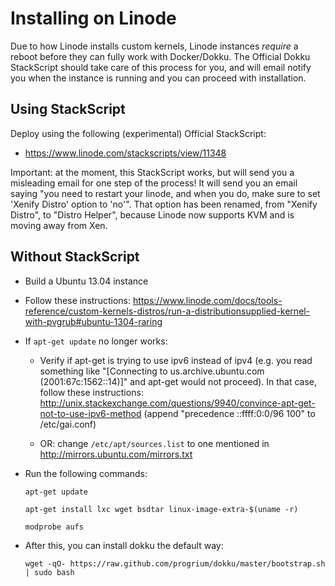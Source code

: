 # Installing on Linode

Due to how Linode installs custom kernels, Linode instances *require* a reboot before they can fully work with Docker/Dokku. The Official Dokku StackScript should take care of this process for you, and will email notify you when the instance is running and you can proceed with installation.

## Using StackScript

Deploy using the following (experimental) Official StackScript:

- https://www.linode.com/stackscripts/view/11348

Important: at the moment, this StackScript works, but will send you a misleading email for one step of the process! It will send you an email saying "you need to restart your linode, and when you do, make sure to set 'Xenify Distro' option to 'no'". That option has been renamed, from "Xenify Distro", to "Distro Helper", because Linode now supports KVM and is moving away from Xen.

## Without StackScript

* Build a Ubuntu 13.04 instance

* Follow these instructions: https://www.linode.com/docs/tools-reference/custom-kernels-distros/run-a-distributionsupplied-kernel-with-pvgrub#ubuntu-1304-raring

* If `apt-get update` no longer works:

    * Verify if apt-get is trying to use ipv6 instead of ipv4 (e.g. you read something like "[Connecting to us.archive.ubuntu.com (2001:67c:1562::14)]" and apt-get would not proceed). In that case, follow these instructions: http://unix.stackexchange.com/questions/9940/convince-apt-get-not-to-use-ipv6-method (append "precedence ::ffff:0:0/96  100" to /etc/gai.conf)

    * OR: change `/etc/apt/sources.list` to one mentioned in http://mirrors.ubuntu.com/mirrors.txt

* Run the following commands:

    ```shell
    apt-get update

    apt-get install lxc wget bsdtar linux-image-extra-$(uname -r)

    modprobe aufs
    ```
* After this, you can install dokku the default way:

    ```shell
    wget -qO- https://raw.github.com/progrium/dokku/master/bootstrap.sh | sudo bash
    ```
